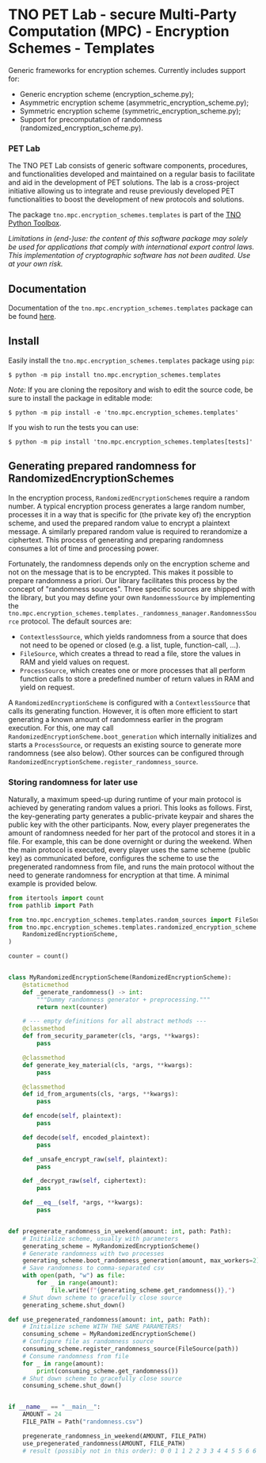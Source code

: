# TNO PET Lab - secure Multi-Party Computation (MPC) - Encryption Schemes - Templates

Generic frameworks for encryption schemes. Currently includes support for:

- Generic encryption scheme (encryption_scheme.py);
- Asymmetric encryption scheme (asymmetric_encryption_scheme.py);
- Symmetric encryption scheme (symmetric_encryption_scheme.py);
- Support for precomputation of randomness (randomized_encryption_scheme.py).

### PET Lab

The TNO PET Lab consists of generic software components, procedures, and functionalities developed and maintained on a regular basis to facilitate and aid in the development of PET solutions. The lab is a cross-project initiative allowing us to integrate and reuse previously developed PET functionalities to boost the development of new protocols and solutions.

The package `tno.mpc.encryption_schemes.templates` is part of the [TNO Python Toolbox](https://github.com/TNO-PET).

_Limitations in (end-)use: the content of this software package may solely be used for applications that comply with international export control laws._  
_This implementation of cryptographic software has not been audited. Use at your own risk._

## Documentation

Documentation of the `tno.mpc.encryption_schemes.templates` package can be found
[here](https://docs.pet.tno.nl/mpc/encryption_schemes/templates/4.1.5).

## Install

Easily install the `tno.mpc.encryption_schemes.templates` package using `pip`:

```console
$ python -m pip install tno.mpc.encryption_schemes.templates
```

_Note:_ If you are cloning the repository and wish to edit the source code, be
sure to install the package in editable mode:

```console
$ python -m pip install -e 'tno.mpc.encryption_schemes.templates'
```

If you wish to run the tests you can use:

```console
$ python -m pip install 'tno.mpc.encryption_schemes.templates[tests]'
```

## Generating prepared randomness for RandomizedEncryptionSchemes

In the encryption process, `RandomizedEncryptionScheme`s require a random number. A typical encryption process generates a large random number, processes it in a way that is specific for (the private key of) the encryption scheme, and used the prepared random value to encrypt a plaintext message. A similarly prepared random value is required to rerandomize a ciphertext. This process of generating and preparing randomness consumes a lot of time and processing power.

Fortunately, the randomness depends only on the encryption scheme and not on the message that is to be encrypted. This makes it possible to prepare randomness a priori. Our library facilitates this process by the concept of "randomness sources". Three specific sources are shipped with the library, but you may define your own `RandomnessSource` by implementing the `tno.mpc.encryption_schemes.templates._randomness_manager.RandomnessSource` protocol. The default sources are:

- `ContextlessSource`, which yields randomness from a source that does not need to be opened or closed (e.g. a list, tuple, function-call, ...).
- `FileSource`, which creates a thread to read a file, store the values in RAM and yield values on request.
- `ProcessSource`, which creates one or more processes that all perform function calls to store a predefined number of return values in RAM and yield on request.

A `RandomizedEncryptionScheme` is configured with a `ContextlessSource` that calls its generating function. However, it is often more efficient to start generating a known amount of randomness earlier in the program execution. For this, one may call `RandomizedEncryptionScheme.boot_generation` which internally initializes and starts a `ProcessSource`, or requests an existing source to generate more randomness (see also below). Other sources can be configured through `RandomizedEncryptionScheme.register_randomness_source`.

### Storing randomness for later use

Naturally, a maximum speed-up during runtime of your main protocol is achieved by generating random values a priori. This looks as follows. First, the key-generating party generates a public-private keypair and shares the public key with the other participants. Now, every player pregenerates the amount of randomness needed for her part of the protocol and stores it in a file. For example, this can be done overnight or during the weekend. When the main protocol is executed, every player uses the same scheme (public key) as communicated before, configures the scheme to use the pregenerated randomness from file, and runs the main protocol without the need to generate randomness for encryption at that time. A minimal example is provided below.

```py
from itertools import count
from pathlib import Path

from tno.mpc.encryption_schemes.templates.random_sources import FileSource
from tno.mpc.encryption_schemes.templates.randomized_encryption_scheme import (
    RandomizedEncryptionScheme,
)

counter = count()


class MyRandomizedEncryptionScheme(RandomizedEncryptionScheme):
    @staticmethod
    def _generate_randomness() -> int:
        """Dummy randomness generator + preprocessing."""
        return next(counter)

    # --- empty definitions for all abstract methods ---
    @classmethod
    def from_security_parameter(cls, *args, **kwargs):
        pass

    @classmethod
    def generate_key_material(cls, *args, **kwargs):
        pass

    @classmethod
    def id_from_arguments(cls, *args, **kwargs):
        pass

    def encode(self, plaintext):
        pass

    def decode(self, encoded_plaintext):
        pass

    def _unsafe_encrypt_raw(self, plaintext):
        pass

    def _decrypt_raw(self, ciphertext):
        pass

    def __eq__(self, *args, **kwargs):
        pass


def pregenerate_randomness_in_weekend(amount: int, path: Path):
    # Initialize scheme, usually with parameters
    generating_scheme = MyRandomizedEncryptionScheme()
    # Generate randomness with two processes
    generating_scheme.boot_randomness_generation(amount, max_workers=2)
    # Save randomness to comma-separated csv
    with open(path, "w") as file:
        for _ in range(amount):
            file.write(f"{generating_scheme.get_randomness()},")
    # Shut down scheme to gracefully close source
    generating_scheme.shut_down()

def use_pregenerated_randomness(amount: int, path: Path):
    # Initialize scheme WITH THE SAME PARAMETERS!
    consuming_scheme = MyRandomizedEncryptionScheme()
    # Configure file as randomness source
    consuming_scheme.register_randomness_source(FileSource(path))
    # Consume randomness from file
    for _ in range(amount):
        print(consuming_scheme.get_randomness())
    # Shut down scheme to gracefully close source
    consuming_scheme.shut_down()


if __name__ == "__main__":
    AMOUNT = 24
    FILE_PATH = Path("randomness.csv")

    pregenerate_randomness_in_weekend(AMOUNT, FILE_PATH)
    use_pregenerated_randomness(AMOUNT, FILE_PATH)
    # result (possibly not in this order): 0 0 1 1 2 2 3 3 4 4 5 5 6 6 7 7 8 8 9 9 10 10 11 11
```
